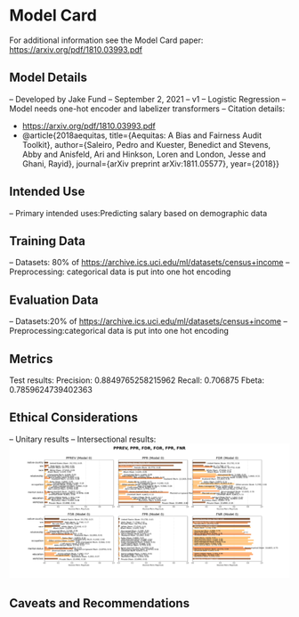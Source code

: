 # Model Card

For additional information see the Model Card paper: https://arxiv.org/pdf/1810.03993.pdf

## Model Details
– Developed by Jake Fund
– September 2, 2021
– v1
– Logistic Regression
– Model needs one-hot encoder and labelizer transformers
– Citation details:
* https://arxiv.org/pdf/1810.03993.pdf
* @article{2018aequitas,
     title={Aequitas: A Bias and Fairness Audit Toolkit},
     author={Saleiro, Pedro and Kuester, Benedict and Stevens, Abby and Anisfeld, Ari and Hinkson, Loren and London, Jesse and Ghani, Rayid}, journal={arXiv preprint arXiv:1811.05577}, year={2018}}

## Intended Use
– Primary intended uses:Predicting salary based on demographic data

## Training Data
– Datasets: 80% of https://archive.ics.uci.edu/ml/datasets/census+income 
– Preprocessing: categorical data is put into one hot encoding
## Evaluation Data
– Datasets:20% of https://archive.ics.uci.edu/ml/datasets/census+income 
– Preprocessing:categorical data is put into one hot encoding

## Metrics
Test results: Precision: 0.8849765258215962 Recall: 0.706875 Fbeta: 0.7859624739402363

## Ethical Considerations
– Unitary results
– Intersectional results:
![alt text](images/slice_performance_output.png)

## Caveats and Recommendations

